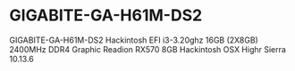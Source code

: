 # GIGABITE-GA-H61M-DS2
GIGABITE-GA-H61M-DS2 Hackintosh EFI i3-3.20ghz 16GB (2X8GB) 2400MHz DDR4 Graphic Readion RX570 8GB Hackintosh OSX Highr Sierra 10.13.6
